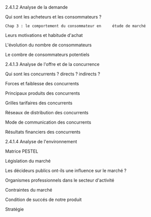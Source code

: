 
2.4.1.2 Analyse de la demande

Qui sont les acheteurs et les consommateurs ?

	Chap 3 : le comportement du consommateur en 	étude de marché

Leurs motivations et habitude d'achat

L'évolution du nombre de consommateurs 

Le combre de consommateurs potentiels


2.4.1.3 Analyse de l'offre et de la concurrence


Qui sont les concurrents ? directs ? indirects ?

Forces et faiblesse des concurrents

Principaux produits des concurrents

Grilles tarifaires des concurrents

Réseaux de distribution des concurrents

Mode de communication des concurrents

Résultats financiers des concurrents


2.4.1.4 Analyse de l'environnement

Matrice PESTEL

Législation du marché

Les décideurs publics ont-ils une influence sur le marché ?

Organismes professionnels dans le secteur d'activité

Contraintes du marché

Condition de succés de notre produit

Stratégie



